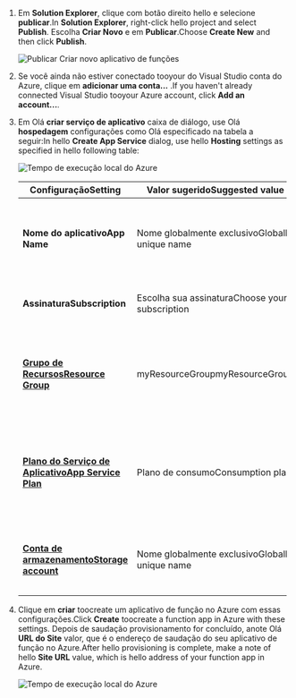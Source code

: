1. <span data-ttu-id="03d16-101">Em **Solution Explorer**, clique com botão direito hello e selecione **publicar**.</span><span class="sxs-lookup"><span data-stu-id="03d16-101">In **Solution Explorer**, right-click hello project and select **Publish**.</span></span> <span data-ttu-id="03d16-102">Escolha **Criar Novo** e em **Publicar**.</span><span class="sxs-lookup"><span data-stu-id="03d16-102">Choose **Create New**  and then click **Publish**.</span></span> 

    ![Publicar Criar novo aplicativo de funções](./media/functions-vstools-publish/functions-vstools-publish-new-function-app.png)

2. <span data-ttu-id="03d16-104">Se você ainda não estiver conectado tooyour do Visual Studio conta do Azure, clique em **adicionar uma conta...** .</span><span class="sxs-lookup"><span data-stu-id="03d16-104">If you haven't already connected Visual Studio tooyour Azure account, click **Add an account...**.</span></span>  

3. <span data-ttu-id="03d16-105">Em Olá **criar serviço de aplicativo** caixa de diálogo, use Olá **hospedagem** configurações como Olá especificado na tabela a seguir:</span><span class="sxs-lookup"><span data-stu-id="03d16-105">In hello **Create App Service** dialog, use hello **Hosting** settings as specified in hello following table:</span></span> 

    ![Tempo de execução local do Azure](./media/functions-vstools-publish/functions-vstools-publish.png)

    | <span data-ttu-id="03d16-107">Configuração</span><span class="sxs-lookup"><span data-stu-id="03d16-107">Setting</span></span>      | <span data-ttu-id="03d16-108">Valor sugerido</span><span class="sxs-lookup"><span data-stu-id="03d16-108">Suggested value</span></span>  | <span data-ttu-id="03d16-109">Descrição</span><span class="sxs-lookup"><span data-stu-id="03d16-109">Description</span></span>                                |
    | ------------ |  ------- | -------------------------------------------------- |
    | <span data-ttu-id="03d16-110">**Nome do aplicativo**</span><span class="sxs-lookup"><span data-stu-id="03d16-110">**App Name**</span></span> | <span data-ttu-id="03d16-111">Nome globalmente exclusivo</span><span class="sxs-lookup"><span data-stu-id="03d16-111">Globally unique name</span></span> | <span data-ttu-id="03d16-112">Nome que identifica seu novo aplicativo de funções de forma exclusiva.</span><span class="sxs-lookup"><span data-stu-id="03d16-112">Name that uniquely identifies your new function app.</span></span> |
    | <span data-ttu-id="03d16-113">**Assinatura**</span><span class="sxs-lookup"><span data-stu-id="03d16-113">**Subscription**</span></span> | <span data-ttu-id="03d16-114">Escolha sua assinatura</span><span class="sxs-lookup"><span data-stu-id="03d16-114">Choose your subscription</span></span> | <span data-ttu-id="03d16-115">Olá toouse de assinatura do Azure.</span><span class="sxs-lookup"><span data-stu-id="03d16-115">hello Azure subscription toouse.</span></span> |
    | <span data-ttu-id="03d16-116">**[Grupo de Recursos](../articles/azure-resource-manager/resource-group-overview.md)**</span><span class="sxs-lookup"><span data-stu-id="03d16-116">**[Resource Group](../articles/azure-resource-manager/resource-group-overview.md)**</span></span> | <span data-ttu-id="03d16-117">myResourceGroup</span><span class="sxs-lookup"><span data-stu-id="03d16-117">myResourceGroup</span></span> |  <span data-ttu-id="03d16-118">Nome do recurso de saudação do grupo no qual toocreate seu aplicativo de função.</span><span class="sxs-lookup"><span data-stu-id="03d16-118">Name of hello resource group in which toocreate your function app.</span></span> |
    | <span data-ttu-id="03d16-119">**[Plano do Serviço de Aplicativo](../articles/azure-functions/functions-scale.md)**</span><span class="sxs-lookup"><span data-stu-id="03d16-119">**[App Service Plan](../articles/azure-functions/functions-scale.md)**</span></span> | <span data-ttu-id="03d16-120">Plano de consumo</span><span class="sxs-lookup"><span data-stu-id="03d16-120">Consumption plan</span></span> | <span data-ttu-id="03d16-121">Verifique se Olá de toochoose **consumo** em **tamanho** quando você cria um novo plano.</span><span class="sxs-lookup"><span data-stu-id="03d16-121">Make sure toochoose hello **Consumption** under **Size** when you create a new plan.</span></span>  |
    | <span data-ttu-id="03d16-122">**[Conta de armazenamento](../articles/storage/common/storage-create-storage-account.md#create-a-storage-account)**</span><span class="sxs-lookup"><span data-stu-id="03d16-122">**[Storage account](../articles/storage/common/storage-create-storage-account.md#create-a-storage-account)**</span></span> | <span data-ttu-id="03d16-123">Nome globalmente exclusivo</span><span class="sxs-lookup"><span data-stu-id="03d16-123">Globally unique name</span></span> | <span data-ttu-id="03d16-124">Use uma conta de armazenamento existente ou crie uma nova.</span><span class="sxs-lookup"><span data-stu-id="03d16-124">Use an existing storage account or create a new one.</span></span>   |

4. <span data-ttu-id="03d16-125">Clique em **criar** toocreate um aplicativo de função no Azure com essas configurações.</span><span class="sxs-lookup"><span data-stu-id="03d16-125">Click **Create** toocreate a function app in Azure with these settings.</span></span> <span data-ttu-id="03d16-126">Depois de saudação provisionamento for concluído, anote Olá **URL do Site** valor, que é o endereço de saudação do seu aplicativo de função no Azure.</span><span class="sxs-lookup"><span data-stu-id="03d16-126">After hello provisioning is complete, make a note of hello **Site URL** value, which is hello address of your function app in Azure.</span></span> 

    ![Tempo de execução local do Azure](./media/functions-vstools-publish/functions-vstools-publish-profile.png)
